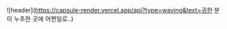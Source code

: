 ![header](https://capsule-render.vercel.app/api?type=waving&text=귀한 분이 누추한 곳에 어쩐일로..)

<!--
**pingpingeee/pingpingeee** is a ✨ _special_ ✨ repository because its `README.md` (this file) appears on your GitHub profile.

Here are some ideas to get you started:

- 🔭 I’m currently working on ...
- 🌱 I’m currently learning ...
- 👯 I’m looking to collaborate on ...
- 🤔 I’m looking for help with ...
- 💬 Ask me about ...
- 📫 How to reach me: ...
- 😄 Pronouns: ...
- ⚡ Fun fact: ...
-->
